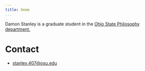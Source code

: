 ```yaml
---
title: Home
...
```


Damon Stanley is a graduate student in the [Ohio State Philosophy department.](https://philosophy.osu.edu/)

# Contact

* [stanley.407@osu.edu](mailto:stanley.407@osu.edu)